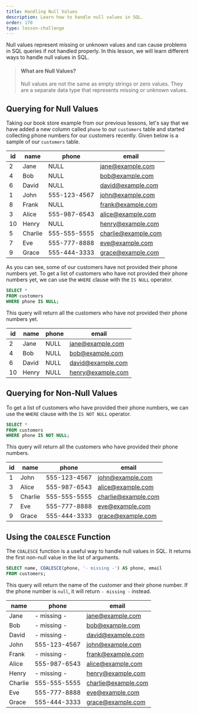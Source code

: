 ```yaml
---
title: Handling Null Values
description: Learn how to handle null values in SQL.
order: 170
type: lesson-challenge
---
```


Null values represent missing or unknown values and can cause problems in SQL queries if not handled properly. In this lesson, we will learn different ways to handle null values in SQL.

> #### What are Null Values?
>
> Null values are not the same as empty strings or zero values. They are a separate data type that represents missing or unknown values.

## Querying for Null Values

Taking our book store example from our previous lessons, let's say that we have added a new column called `phone` to our `customers` table and started collecting phone numbers for our customers recently. Given below is a sample of our `customers` table.

| id  | name    | phone        | email               |
| --- | ------- | ------------ | ------------------- |
| 2   | Jane    | NULL         | jane@example.com    |
| 4   | Bob     | NULL         | bob@example.com     |
| 6   | David   | NULL         | david@example.com   |
| 1   | John    | 555-123-4567 | john@example.com    |
| 8   | Frank   | NULL         | frank@example.com   |
| 3   | Alice   | 555-987-6543 | alice@example.com   |
| 10  | Henry   | NULL         | henry@example.com   |
| 5   | Charlie | 555-555-5555 | charlie@example.com |
| 7   | Eve     | 555-777-8888 | eve@example.com     |
| 9   | Grace   | 555-444-3333 | grace@example.com   |

As you can see, some of our customers have not provided their phone numbers yet. To get a list of customers who have not provided their phone numbers yet, we can use the `WHERE` clause with the `IS NULL` operator.

```sql
SELECT *
FROM customers
WHERE phone IS NULL;
```

This query will return all the customers who have not provided their phone numbers yet.

| id  | name  | phone | email             |
| --- | ----- | ----- | ----------------- |
| 2   | Jane  | NULL  | jane@example.com  |
| 4   | Bob   | NULL  | bob@example.com   |
| 6   | David | NULL  | david@example.com |
| 10  | Henry | NULL  | henry@example.com |

## Querying for Non-Null Values

To get a list of customers who have provided their phone numbers, we can use the `WHERE` clause with the `IS NOT NULL` operator.

```sql
SELECT *
FROM customers
WHERE phone IS NOT NULL;
```

This query will return all the customers who have provided their phone numbers.

| id  | name    | phone        | email               |
| --- | ------- | ------------ | ------------------- |
| 1   | John    | 555-123-4567 | john@example.com    |
| 3   | Alice   | 555-987-6543 | alice@example.com   |
| 5   | Charlie | 555-555-5555 | charlie@example.com |
| 7   | Eve     | 555-777-8888 | eve@example.com     |
| 9   | Grace   | 555-444-3333 | grace@example.com   |

## Using the `COALESCE` Function

The `COALESCE` function is a useful way to handle null values in SQL. It returns the first non-null value in the list of arguments.

```sql
SELECT name, COALESCE(phone, '- missing -') AS phone, email
FROM customers;
```

This query will return the name of the customer and their phone number. If the phone number is `null`, it will return `- missing -` instead.

| name    | phone        | email               |
| ------- | ------------ | ------------------- |
| Jane    | - missing -  | jane@example.com    |
| Bob     | - missing -  | bob@example.com     |
| David   | - missing -  | david@example.com   |
| John    | 555-123-4567 | john@example.com    |
| Frank   | - missing -  | frank@example.com   |
| Alice   | 555-987-6543 | alice@example.com   |
| Henry   | - missing -  | henry@example.com   |
| Charlie | 555-555-5555 | charlie@example.com |
| Eve     | 555-777-8888 | eve@example.com     |
| Grace   | 555-444-3333 | grace@example.com   |